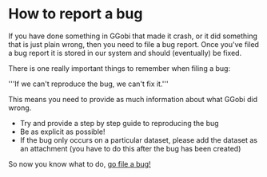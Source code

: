 # How to report a bug #

If you have done something in GGobi that made it crash, or it did something that is just plain wrong, then you need to file a bug report.  Once you've filed a bug report it is stored in our system and should (eventually) be fixed.

There is one really important things to remember when filing a bug:

'''If we can't reproduce the bug, we can't fix it.'''

This means you need to provide as much information about what GGobi did wrong.

  * Try and provide a step by step guide to reproducing the bug
  * Be as explicit as possible!
  * If the bug only occurs on a particular dataset, please add the dataset as an attachment (you have to do this after the bug has been created)

So now you know what to do, [go file a bug!](http://ggobi.org/ggobi/newticket)